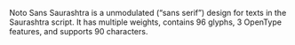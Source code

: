 Noto Sans Saurashtra is a unmodulated (“sans serif”) design for texts in the Saurashtra script. It has multiple weights, contains 96 glyphs, 3 OpenType features, and supports 90 characters.